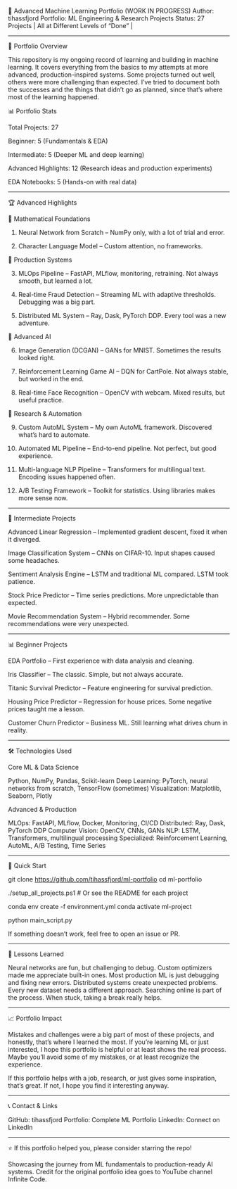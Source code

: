 🤖 Advanced Machine Learning Portfolio
(WORK IN PROGRESS)
Author: tihassfjord
Portfolio: ML Engineering & Research Projects
Status: 27 Projects | All at Different Levels of “Done” |


---

🎯 Portfolio Overview

This repository is my ongoing record of learning and building in machine learning. It covers everything from the basics to my attempts at more advanced, production-inspired systems. Some projects turned out well, others were more challenging than expected. I’ve tried to document both the successes and the things that didn’t go as planned, since that’s where most of the learning happened.

📊 Portfolio Stats

Total Projects: 27

Beginner: 5 (Fundamentals & EDA)

Intermediate: 5 (Deeper ML and deep learning)

Advanced Highlights: 12 (Research ideas and production experiments)

EDA Notebooks: 5 (Hands-on with real data)



---

🏆 Advanced Highlights

🧠 Mathematical Foundations

1. Neural Network from Scratch – NumPy only, with a lot of trial and error.


2. Character Language Model – Custom attention, no frameworks.



🚀 Production Systems

3. MLOps Pipeline – FastAPI, MLflow, monitoring, retraining. Not always smooth, but learned a lot.


4. Real-time Fraud Detection – Streaming ML with adaptive thresholds. Debugging was a big part.


5. Distributed ML System – Ray, Dask, PyTorch DDP. Every tool was a new adventure.



🎨 Advanced AI

6. Image Generation (DCGAN) – GANs for MNIST. Sometimes the results looked right.


7. Reinforcement Learning Game AI – DQN for CartPole. Not always stable, but worked in the end.


8. Real-time Face Recognition – OpenCV with webcam. Mixed results, but useful practice.



🔬 Research & Automation

9. Custom AutoML System – My own AutoML framework. Discovered what’s hard to automate.


10. Automated ML Pipeline – End-to-end pipeline. Not perfect, but good experience.


11. Multi-language NLP Pipeline – Transformers for multilingual text. Encoding issues happened often.


12. A/B Testing Framework – Toolkit for statistics. Using libraries makes more sense now.




---

🚀 Intermediate Projects

Advanced Linear Regression – Implemented gradient descent, fixed it when it diverged.

Image Classification System – CNNs on CIFAR-10. Input shapes caused some headaches.

Sentiment Analysis Engine – LSTM and traditional ML compared. LSTM took patience.

Stock Price Predictor – Time series predictions. More unpredictable than expected.

Movie Recommendation System – Hybrid recommender. Some recommendations were very unexpected.



---

📊 Beginner Projects

EDA Portfolio – First experience with data analysis and cleaning.

Iris Classifier – The classic. Simple, but not always accurate.

Titanic Survival Predictor – Feature engineering for survival prediction.

Housing Price Predictor – Regression for house prices. Some negative prices taught me a lesson.

Customer Churn Predictor – Business ML. Still learning what drives churn in reality.



---

🛠️ Technologies Used

Core ML & Data Science

Python, NumPy, Pandas, Scikit-learn
Deep Learning: PyTorch, neural networks from scratch, TensorFlow (sometimes)
Visualization: Matplotlib, Seaborn, Plotly

Advanced & Production

MLOps: FastAPI, MLflow, Docker, Monitoring, CI/CD
Distributed: Ray, Dask, PyTorch DDP
Computer Vision: OpenCV, CNNs, GANs
NLP: LSTM, Transformers, multilingual processing
Specialized: Reinforcement Learning, AutoML, A/B Testing, Time Series


---

🚀 Quick Start

git clone https://github.com/tihassfjord/ml-portfolio
cd ml-portfolio

./setup_all_projects.ps1   # Or see the README for each project

conda env create -f environment.yml
conda activate ml-project

python main_script.py

If something doesn’t work, feel free to open an issue or PR.


---

🎯 Lessons Learned

Neural networks are fun, but challenging to debug.
Custom optimizers made me appreciate built-in ones.
Most production ML is just debugging and fixing new errors.
Distributed systems create unexpected problems.
Every new dataset needs a different approach.
Searching online is part of the process.
When stuck, taking a break really helps.


---

📈 Portfolio Impact

Mistakes and challenges were a big part of most of these projects, and honestly, that’s where I learned the most. If you’re learning ML or just interested, I hope this portfolio is helpful or at least shows the real process. Maybe you’ll avoid some of my mistakes, or at least recognize the experience.

If this portfolio helps with a job, research, or just gives some inspiration, that’s great. If not, I hope you find it interesting anyway.


---

📞 Contact & Links

GitHub: tihassfjord
Portfolio: Complete ML Portfolio
LinkedIn: Connect on LinkedIn


---

⭐ If this portfolio helped you, please consider starring the repo!

Showcasing the journey from ML fundamentals to production-ready AI systems.
Credit for the original portfolio idea goes to YouTube channel Infinite Code.

